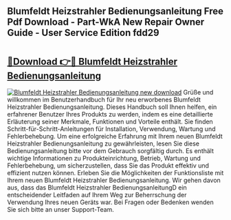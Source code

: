 ## Blumfeldt Heizstrahler Bedienungsanleitung Free Pdf Download - Part-WkA New Repair Owner Guide - User Service Edition fdd29

# <h2><a href="http://df5ord3.blite.top/?on=Blumfeldt+Heizstrahler+Bedienungsanleitung">🔗Download 👉🔴 Blumfeldt Heizstrahler Bedienungsanleitung</a></h2>

[![Blumfeldt Heizstrahler Bedienungsanleitung new download](https://i.imgur.com/lujVjoI.png)](http://df5ord3.blite.top/?on=Blumfeldt+Heizstrahler+Bedienungsanleitung)
Grüße und willkommen im Benutzerhandbuch für Ihr neu erworbenes Blumfeldt Heizstrahler Bedienungsanleitung. Dieses Handbuch soll Ihnen helfen, ein erfahrener Benutzer Ihres Produkts zu werden, indem es eine detaillierte Erläuterung seiner Merkmale, Funktionen und Vorteile enthält. Sie finden Schritt-für-Schritt-Anleitungen für Installation, Verwendung, Wartung und Fehlerbehebung. Um eine erfolgreiche Erfahrung mit Ihrem neuen Blumfeldt Heizstrahler Bedienungsanleitung zu gewährleisten, lesen Sie diese Bedienungsanleitung bitte vor dem Gebrauch sorgfältig durch. Es enthält wichtige Informationen zu Produkteinrichtung, Betrieb, Wartung und Fehlerbehebung, um sicherzustellen, dass Sie das Produkt effektiv und effizient nutzen können. Erleben Sie die Möglichkeiten der Funktionsliste mit Ihrem neuen Blumfeldt Heizstrahler Bedienungsanleitung. Wir gehen davon aus, dass das Blumfeldt Heizstrahler BedienungsanleitungD ein entscheidender Leitfaden auf Ihrem Weg zur Beherrschung der Verwendung Ihres neuen Geräts war. Bei Fragen oder Bedenken wenden Sie sich bitte an unser Support-Team.
